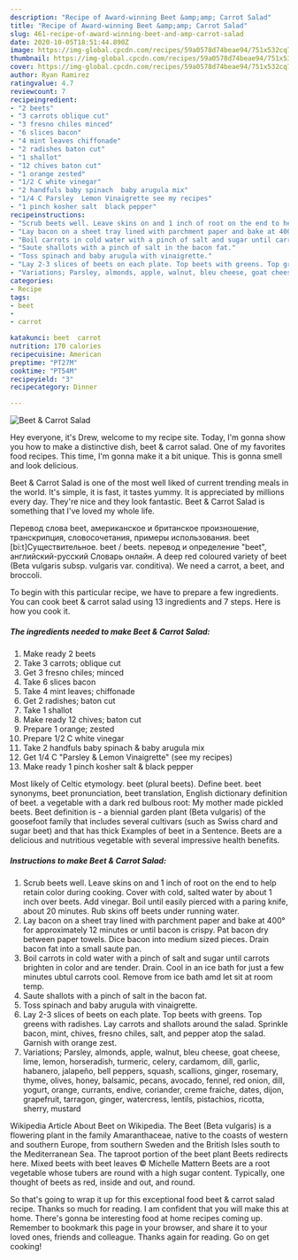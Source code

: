 ```yaml
---
description: "Recipe of Award-winning Beet &amp;amp; Carrot Salad"
title: "Recipe of Award-winning Beet &amp;amp; Carrot Salad"
slug: 461-recipe-of-award-winning-beet-and-amp-carrot-salad
date: 2020-10-05T18:51:44.890Z
image: https://img-global.cpcdn.com/recipes/59a0578d74beae94/751x532cq70/beet-carrot-salad-recipe-main-photo.jpg
thumbnail: https://img-global.cpcdn.com/recipes/59a0578d74beae94/751x532cq70/beet-carrot-salad-recipe-main-photo.jpg
cover: https://img-global.cpcdn.com/recipes/59a0578d74beae94/751x532cq70/beet-carrot-salad-recipe-main-photo.jpg
author: Ryan Ramirez
ratingvalue: 4.7
reviewcount: 7
recipeingredient:
- "2 beets"
- "3 carrots oblique cut"
- "3 fresno chiles minced"
- "6 slices bacon"
- "4 mint leaves chiffonade"
- "2 radishes baton cut"
- "1 shallot"
- "12 chives baton cut"
- "1 orange zested"
- "1/2 C white vinegar"
- "2 handfuls baby spinach  baby arugula mix"
- "1/4 C Parsley  Lemon Vinaigrette see my recipes"
- "1 pinch kosher salt  black pepper"
recipeinstructions:
- "Scrub beets well. Leave skins on and 1 inch of root on the end to help retain color during cooking. Cover with cold, salted water by about 1 inch over beets. Add vinegar. Boil until easily pierced with a paring knife, about 20 minutes. Rub skins off beets under running water."
- "Lay bacon on a sheet tray lined with parchment paper and bake at 400° for approximately 12 minutes or until bacon is crispy. Pat bacon dry between paper towels. Dice bacon into medium sized pieces. Drain bacon fat into a small saute pan."
- "Boil carrots in cold water with a pinch of salt and sugar until carrots brighten in color and are tender. Drain. Cool in an ice bath for just a few minutes ubtul carrots cool. Remove from ice bath amd let sit at room temp."
- "Saute shallots with a pinch of salt in the bacon fat."
- "Toss spinach and baby arugula with vinaigrette."
- "Lay 2-3 slices of beets on each plate. Top beets with greens. Top greens with radishes. Lay carrots and shallots around the salad. Sprinkle  bacon, mint, chives, fresno chiles, salt, and pepper atop the salad. Garnish with orange zest."
- "Variations; Parsley, almonds, apple, walnut, bleu cheese, goat cheese, lime, lemon, horseradish, turmeric, celery, cardamom, dill, garlic, habanero, jalapeño, bell peppers, squash, scallions, ginger, rosemary, thyme, olives, honey, balsamic, pecans, avocado, fennel, red onion, dill, yogurt, orange, currants, endive, coriander, creme fraiche, dates, dijon, grapefruit, tarragon, ginger, watercress, lentils, pistachios, ricotta, sherry, mustard"
categories:
- Recipe
tags:
- beet
- 
- carrot

katakunci: beet  carrot 
nutrition: 170 calories
recipecuisine: American
preptime: "PT27M"
cooktime: "PT54M"
recipeyield: "3"
recipecategory: Dinner

---
```



![Beet &amp; Carrot Salad](https://img-global.cpcdn.com/recipes/59a0578d74beae94/751x532cq70/beet-carrot-salad-recipe-main-photo.jpg)

Hey everyone, it's Drew, welcome to my recipe site. Today, I'm gonna show you how to make a distinctive dish, beet &amp; carrot salad. One of my favorites food recipes. This time, I'm gonna make it a bit unique. This is gonna smell and look delicious.

Beet &amp; Carrot Salad is one of the most well liked of current trending meals in the world. It's simple, it is fast, it tastes yummy. It is appreciated by millions every day. They're nice and they look fantastic. Beet &amp; Carrot Salad is something that I've loved my whole life.

Перевод слова beet, американское и британское произношение, транскрипция, словосочетания, примеры использования. beet [bi:t]Существительное. beet / beets. перевод и определение &#34;beet&#34;, английский-русский Словарь онлайн. A deep red coloured variety of beet (Beta vulgaris subsp. vulgaris var. conditiva). We need a carrot, a beet, and broccoli.


To begin with this particular recipe, we have to prepare a few ingredients. You can cook beet &amp; carrot salad using 13 ingredients and 7 steps. Here is how you cook it.

<!--inarticleads1-->

##### The ingredients needed to make Beet &amp; Carrot Salad:

1. Make ready 2 beets
1. Take 3 carrots; oblique cut
1. Get 3 fresno chiles; minced
1. Take 6 slices bacon
1. Take 4 mint leaves; chiffonade
1. Get 2 radishes; baton cut
1. Take 1 shallot
1. Make ready 12 chives; baton cut
1. Prepare 1 orange; zested
1. Prepare 1/2 C white vinegar
1. Take 2 handfuls baby spinach &amp; baby arugula mix
1. Get 1/4 C &#34;Parsley &amp; Lemon Vinaigrette&#34; (see my recipes)
1. Make ready 1 pinch kosher salt &amp; black pepper


Most likely of Celtic etymology. beet (plural beets). Define beet. beet synonyms, beet pronunciation, beet translation, English dictionary definition of beet. a vegetable with a dark red bulbous root: My mother made pickled beets. Beet definition is - a biennial garden plant (Beta vulgaris) of the goosefoot family that includes several cultivars (such as Swiss chard and sugar beet) and that has thick Examples of beet in a Sentence. Beets are a delicious and nutritious vegetable with several impressive health benefits. 

<!--inarticleads2-->

##### Instructions to make Beet &amp; Carrot Salad:

1. Scrub beets well. Leave skins on and 1 inch of root on the end to help retain color during cooking. Cover with cold, salted water by about 1 inch over beets. Add vinegar. Boil until easily pierced with a paring knife, about 20 minutes. Rub skins off beets under running water.
1. Lay bacon on a sheet tray lined with parchment paper and bake at 400° for approximately 12 minutes or until bacon is crispy. Pat bacon dry between paper towels. Dice bacon into medium sized pieces. Drain bacon fat into a small saute pan.
1. Boil carrots in cold water with a pinch of salt and sugar until carrots brighten in color and are tender. Drain. Cool in an ice bath for just a few minutes ubtul carrots cool. Remove from ice bath amd let sit at room temp.
1. Saute shallots with a pinch of salt in the bacon fat.
1. Toss spinach and baby arugula with vinaigrette.
1. Lay 2-3 slices of beets on each plate. Top beets with greens. Top greens with radishes. Lay carrots and shallots around the salad. Sprinkle  bacon, mint, chives, fresno chiles, salt, and pepper atop the salad. Garnish with orange zest.
1. Variations; Parsley, almonds, apple, walnut, bleu cheese, goat cheese, lime, lemon, horseradish, turmeric, celery, cardamom, dill, garlic, habanero, jalapeño, bell peppers, squash, scallions, ginger, rosemary, thyme, olives, honey, balsamic, pecans, avocado, fennel, red onion, dill, yogurt, orange, currants, endive, coriander, creme fraiche, dates, dijon, grapefruit, tarragon, ginger, watercress, lentils, pistachios, ricotta, sherry, mustard


Wikipedia Article About Beet on Wikipedia. The Beet (Beta vulgaris) is a flowering plant in the family Amaranthaceae, native to the coasts of western and southern Europe, from southern Sweden and the British Isles south to the Mediterranean Sea. The taproot portion of the beet plant Beets redirects here. Mixed beets with beet leaves © Michelle Mattern Beets are a root vegetable whose tubers are round with a high sugar content. Typically, one thought of beets as red, inside and out, and round. 

So that's going to wrap it up for this exceptional food beet &amp; carrot salad recipe. Thanks so much for reading. I am confident that you will make this at home. There's gonna be interesting food at home recipes coming up. Remember to bookmark this page in your browser, and share it to your loved ones, friends and colleague. Thanks again for reading. Go on get cooking!
